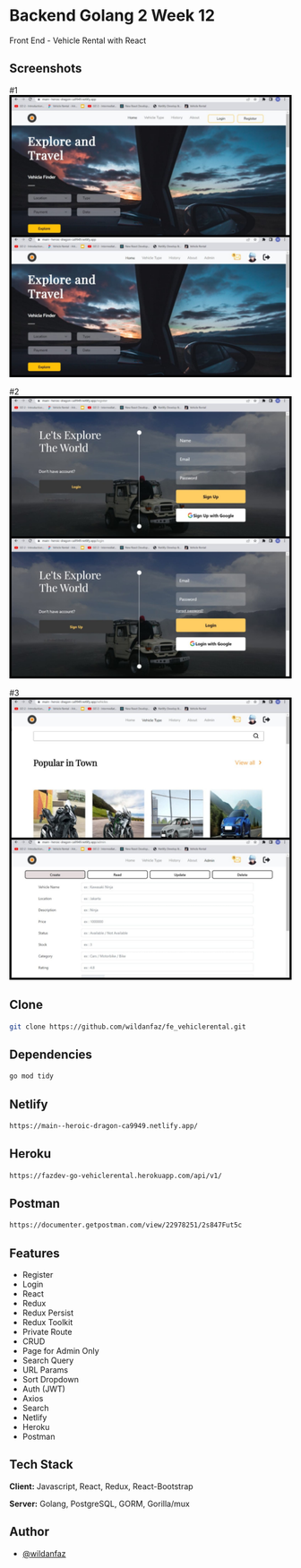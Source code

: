 # Backend Golang 2 Week 12

Front End - Vehicle Rental with React

## Screenshots

#1
![App Screenshot](./ss/ss1.jpeg)

#2
![App Screenshot](./ss/ss2.jpeg)

#3
![App Screenshot](./ss/ss3.jpeg)

## Clone

```bash
git clone https://github.com/wildanfaz/fe_vehiclerental.git
```

## Dependencies

```bash
go mod tidy
```

## Netlify

```bash
https://main--heroic-dragon-ca9949.netlify.app/
```

## Heroku

```bash
https://fazdev-go-vehiclerental.herokuapp.com/api/v1/
```

## Postman

```bash
https://documenter.getpostman.com/view/22978251/2s847Fut5c
```

## Features

- Register
- Login
- React
- Redux
- Redux Persist
- Redux Toolkit
- Private Route
- CRUD
- Page for Admin Only
- Search Query
- URL Params
- Sort Dropdown
- Auth (JWT)
- Axios
- Search
- Netlify
- Heroku
- Postman

## Tech Stack

**Client:** Javascript, React, Redux, React-Bootstrap

**Server:** Golang, PostgreSQL, GORM, Gorilla/mux

## Author

- [@wildanfaz](https://www.github.com/wildanfaz)
